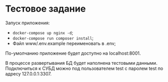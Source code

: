 # Тестовое задание

Запуск приложения:
- `docker-compose up nginx -d`;
- `docker-compose run composer install`;
- Файл www/.env.example переименовать в .env;

По-умолчанию приложение будет доступно на localhost:8001.

В процессе развертывания БД будет наполнена тестовыми данными. Подключиться к СУБД можно под пользователем test c паролем test по адресу 127.0.0.1:3307.
